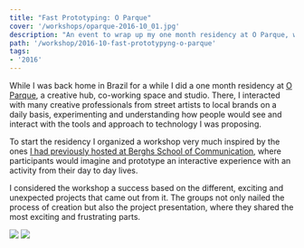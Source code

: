 ```yaml
---
title: "Fast Prototyping: O Parque"
cover: '/workshops/oparque-2016-10_01.jpg'
description: "An event to wrap up my one month residency at O Parque, where I interacted with local creative professionals."
path: '/workshop/2016-10-fast-prototypyng-o-parque'
tags:
- '2016'
---
```


While I was back home in Brazil for a while I did a one month residency at [O Parque](http://www.oparque.com.br/), a creative hub, co-working space and studio. There, I interacted with many creative professionals from street artists to local brands on a daily basis, experimenting and understanding how people would see and interact with the tools and approach to technology I was proposing.

To start the residency I organized a workshop very much inspired by the ones [I had previously hosted at Berghs School of Communication]("/tag/berghs), where participants would imagine and prototype an interactive experience with an activity from their day to day lives.

I considered the workshop a success based on the different, exciting and unexpected projects that came out from it. The groups not only nailed the process of creation but also the project presentation, where they shared the most exciting and frustrating parts.

![](./workshops/oparque-2016-10_01.jpg)
![](./workshops/oparque-2016-10_02.jpg)
